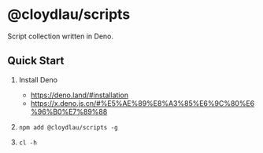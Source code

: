 # @cloydlau/scripts

Script collection written in Deno.

## Quick Start

1. Install Deno
    - https://deno.land/#installation
    - https://x.deno.js.cn/#%E5%AE%89%E8%A3%85%E6%9C%80%E6%96%B0%E7%89%88

2. `npm add @cloydlau/scripts -g`

3. `cl -h`

<br>
